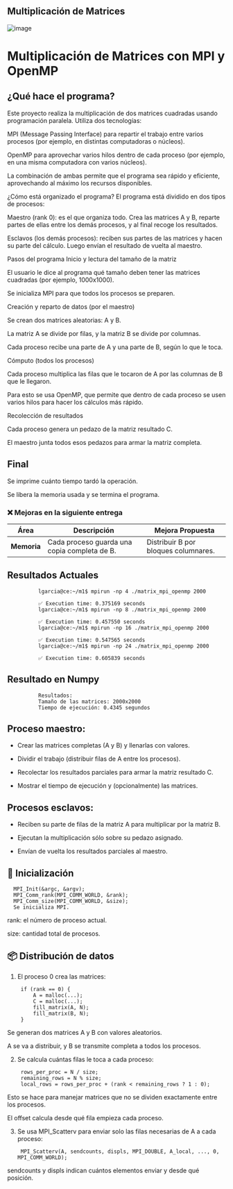 ## Multiplicación de Matrices

![image](https://github.com/user-attachments/assets/39931cd0-8393-4ce7-bf8d-894a2bf9519a)


# Multiplicación de Matrices con MPI y OpenMP

## ¿Qué hace el programa?
Este proyecto realiza la multiplicación de dos matrices cuadradas usando programación paralela. Utiliza dos tecnologías:

MPI (Message Passing Interface) para repartir el trabajo entre varios procesos (por ejemplo, en distintas computadoras o núcleos).

OpenMP para aprovechar varios hilos dentro de cada proceso (por ejemplo, en una misma computadora con varios núcleos).

La combinación de ambas permite que el programa sea rápido y eficiente, aprovechando al máximo los recursos disponibles.

¿Cómo está organizado el programa?
El programa está dividido en dos tipos de procesos:

Maestro (rank 0): es el que organiza todo. Crea las matrices A y B, reparte partes de ellas entre los demás procesos, y al final recoge los resultados.

Esclavos (los demás procesos): reciben sus partes de las matrices y hacen su parte del cálculo. Luego envían el resultado de vuelta al maestro.

Pasos del programa
Inicio y lectura del tamaño de la matriz

El usuario le dice al programa qué tamaño deben tener las matrices cuadradas (por ejemplo, 1000x1000).

Se inicializa MPI para que todos los procesos se preparen.

Creación y reparto de datos (por el maestro)

Se crean dos matrices aleatorias: A y B.

La matriz A se divide por filas, y la matriz B se divide por columnas.

Cada proceso recibe una parte de A y una parte de B, según lo que le toca.

Cómputo (todos los procesos)

Cada proceso multiplica las filas que le tocaron de A por las columnas de B que le llegaron.

Para esto se usa OpenMP, que permite que dentro de cada proceso se usen varios hilos para hacer los cálculos más rápido.

Recolección de resultados

Cada proceso genera un pedazo de la matriz resultado C.

El maestro junta todos esos pedazos para armar la matriz completa.

## Final

Se imprime cuánto tiempo tardó la operación.

Se libera la memoria usada y se termina el programa.




### ❌ Mejoras en la siguiente entrega

| Área         | Descripción                                              | Mejora Propuesta                                                            |
|--------------|----------------------------------------------------------|-----------------------------------------------------------------------------|
| **Memoria**      | Cada proceso guarda una copia completa de B.             | Distribuir B por bloques columnares.                                       |

## Resultados Actuales

              lgarcia@ce:~/m1$ mpirun -np 4 ./matrix_mpi_openmp 2000
              
              ✅ Execution time: 0.375169 seconds
              lgarcia@ce:~/m1$ mpirun -np 8 ./matrix_mpi_openmp 2000
              
              ✅ Execution time: 0.457550 seconds
              lgarcia@ce:~/m1$ mpirun -np 16 ./matrix_mpi_openmp 2000
              
              ✅ Execution time: 0.547565 seconds
              lgarcia@ce:~/m1$ mpirun -np 24 ./matrix_mpi_openmp 2000
              
              ✅ Execution time: 0.605839 seconds

## Resultado en Numpy

              Resultados:
              Tamaño de las matrices: 2000x2000
              Tiempo de ejecución: 0.4345 segundos

## Proceso maestro:

- Crear las matrices completas (A y B) y llenarlas con valores.

- Dividir el trabajo (distribuir filas de A entre los procesos).

- Recolectar los resultados parciales para armar la matriz resultado C.

- Mostrar el tiempo de ejecución y (opcionalmente) las matrices.

## Procesos esclavos:

- Reciben su parte de filas de la matriz A para multiplicar por la matriz B.

- Ejecutan la multiplicación sólo sobre su pedazo asignado.

- Envían de vuelta los resultados parciales al maestro.

## 🧠 Inicialización

      MPI_Init(&argc, &argv);
      MPI_Comm_rank(MPI_COMM_WORLD, &rank);
      MPI_Comm_size(MPI_COMM_WORLD, &size);
      Se inicializa MPI.

rank: el número de proceso actual.

size: cantidad total de procesos.

## 📦 Distribución de datos
1. El proceso 0 crea las matrices:

        if (rank == 0) {
            A = malloc(...);
            C = malloc(...);
            fill_matrix(A, N);
            fill_matrix(B, N);
        }
   
Se generan dos matrices A y B con valores aleatorios.

A se va a distribuir, y B se transmite completa a todos los procesos.

2. Se calcula cuántas filas le toca a cada proceso:

        rows_per_proc = N / size;
        remaining_rows = N % size;
        local_rows = rows_per_proc + (rank < remaining_rows ? 1 : 0);
   
Esto se hace para manejar matrices que no se dividen exactamente entre los procesos.

El offset calcula desde qué fila empieza cada proceso.

3. Se usa MPI_Scatterv para enviar solo las filas necesarias de A a cada proceso:

        MPI_Scatterv(A, sendcounts, displs, MPI_DOUBLE, A_local, ..., 0, MPI_COMM_WORLD);

sendcounts y displs indican cuántos elementos enviar y desde qué posición.


